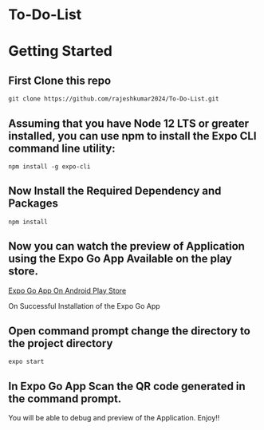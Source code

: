# To-Do-List


# Getting Started

## First Clone this repo 
```
git clone https://github.com/rajeshkumar2024/To-Do-List.git
```

## Assuming that you have Node 12 LTS or greater installed, you can use npm to install the Expo CLI command line utility:

```
npm install -g expo-cli
```

## Now Install the Required Dependency and Packages
```
npm install
```

## Now you can watch the preview of Application using the Expo Go App Available on the play store.
[Expo Go App On Android Play Store](https://play.google.com/store/apps/details?id=host.exp.exponent&hl=en_IN&gl=US)

On Successful Installation of the Expo Go App

## Open command prompt change the directory to the project directory 

```
expo start
```

## In Expo Go App Scan the QR code generated in the command prompt.

You will be able to debug and preview of the Application. Enjoy!!








